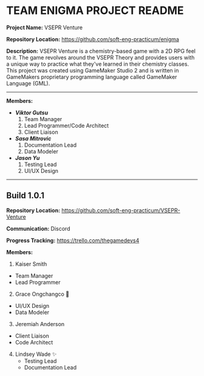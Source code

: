 # TEAM ENIGMA PROJECT README

**Project Name:** VSEPR Venture

**Repository Location:** https://github.com/soft-eng-practicum/enigma

**Description:** VSEPR Venture is a chemistry-based game with a 2D RPG feel to it. The game revolves around the VSEPR Theory and provides users with a unique way to practice what they've learned in their chemistry classes.
This project was created using GameMaker Studio 2 and is written in GameMakers proprietary programming language called GameMaker Language (GML).

***

**Members:**
* ***Viktor Gutsu***
  1. Team Manager
  2. Lead Programmer/Code Architect
  3. Client Liaison
* ***Sasa Mitrovic***
  1. Documentation Lead
  2. Data Modeler
* ***Jason Yu***
  1. Testing Lead
  2. UI/UX Design


***  

## Build 1.0.1

**Repository Location:** https://github.com/soft-eng-practicum/VSEPR-Venture

**Communication:** Discord

**Progress Tracking:** https://trello.com/thegamedevs4

**Members:**

1. Kaiser Smith
  * Team Manager
  * Lead Programmer
2. Grace Ongchangco :rabbit:
  * UI/UX Design
  * Data Modeler
3. Jeremiah Anderson
  * Client Liaison
  * Code Architect
4. Lindsey Wade :sparkles:
	* Testing Lead
	* Documentation Lead
